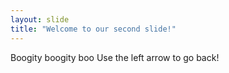 ```yaml
---
layout: slide
title: "Welcome to our second slide!"
---
```

Boogity boogity boo
Use the left arrow to go back!
